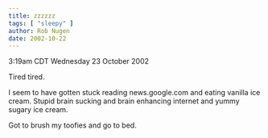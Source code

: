 ```yaml
---
title: zzzzzz
tags: [ "sleepy" ]
author: Rob Nugen
date: 2002-10-22
---
```


<p class=date>3:19am CDT Wednesday 23 October 2002</p>

<p>Tired tired.</p>

<p>I seem to have gotten stuck reading news.google.com and eating
vanilla ice cream.  Stupid brain sucking and brain enhancing internet
and yummy sugary ice cream.</p>

<p>Got to brush my toofies and go to bed.</p>
